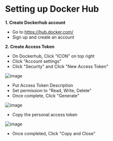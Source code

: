 # Setting up Docker Hub

**1. Create Dockerhub account**
  - Go to https://hub.docker.com/
  - Sign up and create an account

**2. Create Access Token**
  - On Dockerhub, Click "ICON" on top right
  - Click "Account settings"
  - Click "Security" and Click "New Access Token"

  ![image](https://github.com/JRTugs/DevOps-CI-CD-on-AWS-EC2-instance/assets/29426766/707f05e2-20ba-43ec-a067-8d0659034ead)

  - Put Access Token Description
  - Set permission to "Read, Write, Delete"
  - Once complete, Click "Generate"

  ![image](https://github.com/JRTugs/DevOps-CI-CD-on-AWS-EC2-instance/assets/29426766/110ac5ba-73a9-48ce-b4ef-96863e76f79a)

  - Copy the personal access token

  ![image](https://github.com/JRTugs/DevOps-CI-CD-on-AWS-EC2-instance/assets/29426766/f661ea23-3b17-41d5-88ac-1f4b99db1bed)

  - Once completed, Click "Copy and Close"
